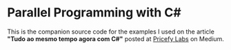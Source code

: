 # Parallel Programming with C#

This is the companion source code for the examples I used on the article **"Tudo ao mesmo tempo agora com C#"** posted at [Pricefy Labs](https://medium.com/pricefy-labs) on Medium.
